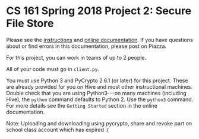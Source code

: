 CS 161 Spring 2018 Project 2: Secure File Store
===============================================

Please see the [instructions](http://inst.eecs.berkeley.edu/~cs161/sp18/projects/2/project2-problems.pdf)
and [online documentation](http://inst.eecs.berkeley.edu/~cs161/sp18/projects/2/docs/gettingstarted.html).
If you have questions about or find errors in this documentation, please post on
Piazza.

For this project, you can work in teams of up to 2 people.

All of your code must go in `client.py`.

You must use Python 3 and PyCrypto 2.6.1 (or later) for this project. These are
already provided for you on Hive and most other instructional machines. Double
check that you are using Python3---on many machines (including Hive), the
`python` command defaults to Python 2. Use the `python3` command. For more
details see the `Getting Started` section in the online documentation.


Note: Uploading and downloading using pycrypto, share and revoke part on school class account which has expired :(

